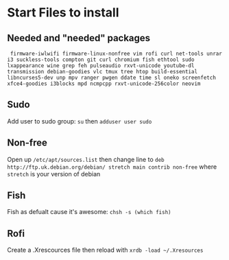 # Start Files to install

## Needed and "needed" packages
``` firmware-iwlwifi firmware-linux-nonfree vim rofi curl net-tools unrar i3 suckless-tools compton git curl chromium fish ethtool sudo lxappearance wine grep feh pulseaudio rxvt-unicode youtube-dl transmission debian-goodies vlc tmux tree htop build-essential libncurses5-dev unp mpv ranger pwgen ddate time sl oneko screenfetch xfce4-goodies i3blocks mpd ncmpcpp rxvt-unicode-256color neovim```

## Sudo
Add user to sudo group: `su` then `adduser user sudo`

## Non-free
Open up `/etc/apt/sources.list` then change line to `deb http://ftp.uk.debian.org/debian/ stretch main contrib non-free` where `stretch` is your version of debian

## Fish
Fish as defualt cause it's awesome: `chsh -s (which fish)`

## Rofi
Create a .Xrescources file then reload with `xrdb -load ~/.Xresources`
